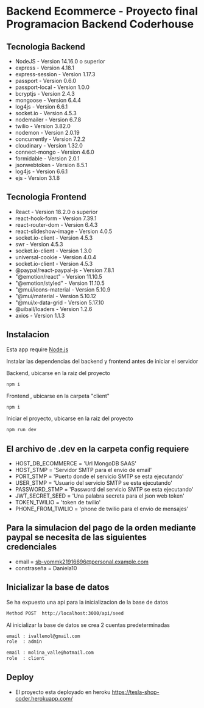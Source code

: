 # Backend Ecommerce - Proyecto final Programacion Backend Coderhouse

## Tecnologia Backend
- NodeJS - Version 14.16.0 o superior 
- express - Version 4.18.1
- express-session - Version 1.17.3
- passport - Version 0.6.0
- passport-local - Version 1.0.0
- bcryptjs - Version 2.4.3
- mongoose - Version 6.4.4
- log4js - Version 6.6.1
- socket.io - Version 4.5.3
- nodemailer - Version 6.7.8
- twilio - Version 3.82.0
- nodemon - Version 2.0.19
- concurrently - Version 7.2.2
- cloudinary - Version 1.32.0
- connect-mongo - Version 4.6.0
- formidable - Version 2.0.1
- jsonwebtoken - Version 8.5.1
- log4js - Version 6.6.1
- ejs - Version 3.1.8

## Tecnologia Frontend
- React - Version 18.2.0 o superior 
- react-hook-form - Version 7.39.1
- react-router-dom - Version 6.4.3
- react-slideshow-image - Version 4.0.5
- socket.io-client - Version 4.5.3
- swr - Version 4.5.3
- socket.io-client - Version 1.3.0
- universal-cookie - Version 4.0.4
- socket.io-client - Version 4.5.3
- @paypal/react-paypal-js - Version 7.8.1
- "@emotion/react" - Version 11.10.5
- "@emotion/styled" - Version 11.10.5
- "@mui/icons-material - Version 5.10.9
- "@mui/material - Version 5.10.12
- "@mui/x-data-grid - Version 5.17.10
- @uiball/loaders - Version 1.2.6
- axios - Version 1.1.3

## Instalacion
Esta app require [Node.js](https://nodejs.org/)

Instalar las dependencias del backend y frontend antes de iniciar el servidor

Backend, ubicarse en la raiz del proyecto
```sh
npm i
```

Frontend , ubicarse en  la carpeta "client"
```sh
npm i
```

Iniciar el proyecto, ubicarse en la raiz del proyecto
```sh
npm run dev
```
## El archivo de .dev en la carpeta config requiere

- HOST_DB_ECOMMERCE = 'Url MongoDB SAAS'  
- HOST_STMP = 'Servidor SMTP para el envio de email'  
- PORT_STMP = 'Puerto donde el servicio SMTP se esta ejecutando'
- USER_STMP = 'Usuario del servicio SMTP se esta ejecutando'
- PASSWORD_STMP = 'Password del servicio SMTP se esta ejecutando'
- JWT_SECRET_SEED = 'Una palabra secreta para el json web token'  
- TOKEN_TWILIO = 'token de twilio'
- PHONE_FROM_TWILIO = 'phone de twilio para el envio de mensajes'

## Para la simulacion del pago de la orden mediante paypal se necesita de las siguientes credenciales
- email = sb-vommk21916696@personal.example.com
- constraseña = Daniela10

## Inicializar la base de datos
Se ha expuesto una api para la inicializacion de la base
de datos 
```sh
Method POST  http://localhost:3000/api/seed
```
Al inicializar la base de datos se crea 2 cuentas predeterminadas
```sh
email : ivallemol@gmail.com
role  : admin

email : molina_valle@hotmail.com
role  : client
```

## Deploy

- El proyecto esta deployado en heroku 
https://tesla-shop-coder.herokuapp.com/